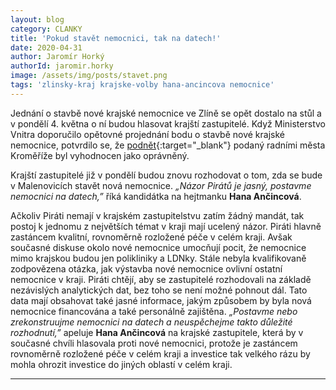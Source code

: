 ```yaml
---
layout: blog
category: CLANKY
title: 'Pokud stavět nemocnici, tak na datech!'
date: 2020-04-31
author: Jaromír Horký
authorId: jaromir.horky
image: /assets/img/posts/stavet.png
tags: 'zlinsky-kraj krajske-volby hana-ancincova nemocnice'
---
```


Jednání o stavbě nové krajské nemocnice ve Zlíně se opět dostalo na stůl a v pondělí 4. května o ní budou hlasovat krajští zastupitelé. Když Ministerstvo Vnitra doporučilo opětovné projednání bodu o stavbě nové krajské nemocnice, potvrdilo se, že [podnět](https://ct24.ceskatelevize.cz/regiony/3009731-radni-kromerize-napadli-hlasovani-o-stavbe-nemocnice-ve-zline-podle-nich-hejtman){:target="_blank"} podaný radními města Kroměříže byl vyhodnocen jako oprávněný.

Krajští zastupitelé již v pondělí budou znovu rozhodovat o tom, zda se bude v Malenovicích stavět nová nemocnice. *„Názor Pirátů je jasný, postavme nemocnici na datech,”* říká kandidátka na hejtmanku **Hana Ančincová**.

Ačkoliv Piráti nemají v krajském zastupitelstvu zatím žádný mandát, tak postoj k jednomu z největších témat v kraji mají ucelený názor. Piráti hlavně zastáncem kvalitní, rovnoměrně rozložené péče v celém kraji. Avšak současné diskuse okolo nové nemocnice umocňují pocit, že nemocnice mimo krajskou budou jen polikliniky a LDNky. Stále nebyla kvalifikovaně zodpovězena otázka, jak výstavba nové nemocnice ovlivní ostatní nemocnice v kraji.  Piráti chtějí, aby se zastupitelé rozhodovali na základě nezávislých analytických dat, bez toho se není možné pohnout dál. Tato data mají obsahovat také jasné informace, jakým způsobem by byla nová nemocnice financována a také personálně zajištěna. *„Postavme nebo zrekonstruujme nemocnici na datech a neuspěchejme takto důležité rozhodnutí,”* apeluje **Hana Ančincová** na krajské zastupitele, která by v současné chvíli hlasovala proti nové nemocnici, protože je zastáncem rovnoměrně rozložené péče v celém kraji a investice tak velkého rázu by mohla ohrozit investice do jiných oblastí v celém kraji.

---
